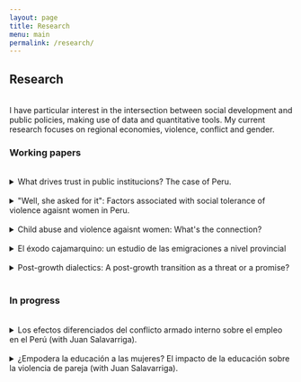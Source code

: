 ```yaml
---
layout: page
title: Research
menu: main
permalink: /research/
---
```


## Research

<br />
I have particular interest in the intersection between social development and public policies, making use of data and quantitative tools. My current research focuses on regional economies, violence, conflict and gender.

### Working papers
<br />

<details>
    <summary>What drives trust in public institucions? The case of Peru.</summary>
    <br />
    This paper, .

</details>
 <br />
<details>
    <summary> "Well, she asked for it": Factors associated with social tolerance of violence agaisnt women in Peru.</summary>
    <br />
    This is a research project . 


</details>

<br />
<details>
    <summary>Child abuse and violence agaisnt women: What's the connection? </summary>
    <br />
    This is a project in an early stage.


</details>

<br />
<details>
    <summary>El éxodo cajamarquino: un estudio de las emigraciones a nivel provincial</summary>
    <br />
    This is a project in an early stage..


</details>
<br />
<details>
    <summary>Post-growth dialectics: A post-growth transition as a threat or a promise?</summary>
    <br />
    This is a paper I wrote for a philosophy class in Environmental Ethics, and I am working on bringing it to a stage ready for submission. In it, I make the argument that the discourse around a post-growth transition entails a core dialectic: The narrative around the shift can be framed in terms of threat or promise. Both stories are inherently contradictory, while both being true. Although it is conventional wisdom that any transition implies both challenges and opportunities, the task of this paper is specifically to work out how the degrowth discourse can systematically be structured around being threat- or promise-focused, and that the differences in focus imply different ethics: while the threat narrative implies what I call an ‘ethics of constraint’, the promise narrative is based on an ‘ethics of abundance’. Being clear about the two different tales of degrowth transitions, I argue in the paper, is relevant to navigate the challenge ahead without getting (too) lost in misunderstandings and cross-talking.</details>
<br />
    
### In progress
<br />

<details>
    <summary>Los efectos diferenciados del conflicto armado interno sobre el empleo en el Perú (with Juan Salavarriga).</summary>
    <br />
    This paper, .
</details>
 <br />
<details>
    <summary> ¿Empodera la educación a las mujeres? El impacto de la educación sobre la violencia de pareja (with Juan Salavarriga).</summary>
    <br />
    This is a research project . 
